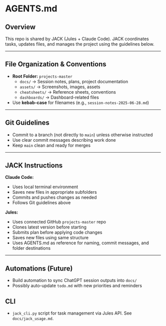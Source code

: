 # AGENTS.md

## Overview
This repo is shared by JACK (Jules + Claude Code). JACK coordinates tasks, updates files, and manages the project using the guidelines below.

---

## File Organization & Conventions

- **Root Folder:** `projects-master`
  - `docs/` → Session notes, plans, project documentation
  - `assets/` → Screenshots, images, assets
  - `cheatsheets/` → Reference sheets, conventions
  - `dashboards/` → Dashboard-related files
- Use **kebab-case** for filenames (e.g., `session-notes-2025-06-28.md`)

---

## Git Guidelines

- Commit to a branch (not directly to `main`) unless otherwise instructed
- Use clear commit messages describing work done
- Keep `main` clean and ready for merges

---

## JACK Instructions

**Claude Code:**
- Uses local terminal environment
- Saves new files in appropriate subfolders
- Commits and pushes changes as needed
- Follows Git guidelines above

**Jules:**
- Uses connected GitHub `projects-master` repo
- Clones latest version before starting
- Submits plan before applying code changes
- Saves new files using same structure
- Uses AGENTS.md as reference for naming, commit messages, and folder destinations

---

## Automations (Future)

- Build automation to sync ChatGPT session outputs into `docs/`
- Possibly auto-update `todo.md` with new priorities and reminders

## CLI
- `jack_cli.py` script for task management via Jules API. See `docs/jack_usage.md`.
